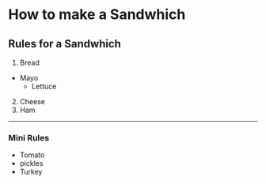 # **How to make a Sandwhich**

## Rules for a Sandwhich
1. Bread
  - Mayo
    - Lettuce
2. Cheese
3. Ham
---
### Mini Rules
- Tomato
- pickles
- Turkey
